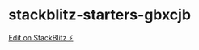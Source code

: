 # stackblitz-starters-gbxcjb

[Edit on StackBlitz ⚡️](https://stackblitz.com/edit/stackblitz-starters-gbxcjb)